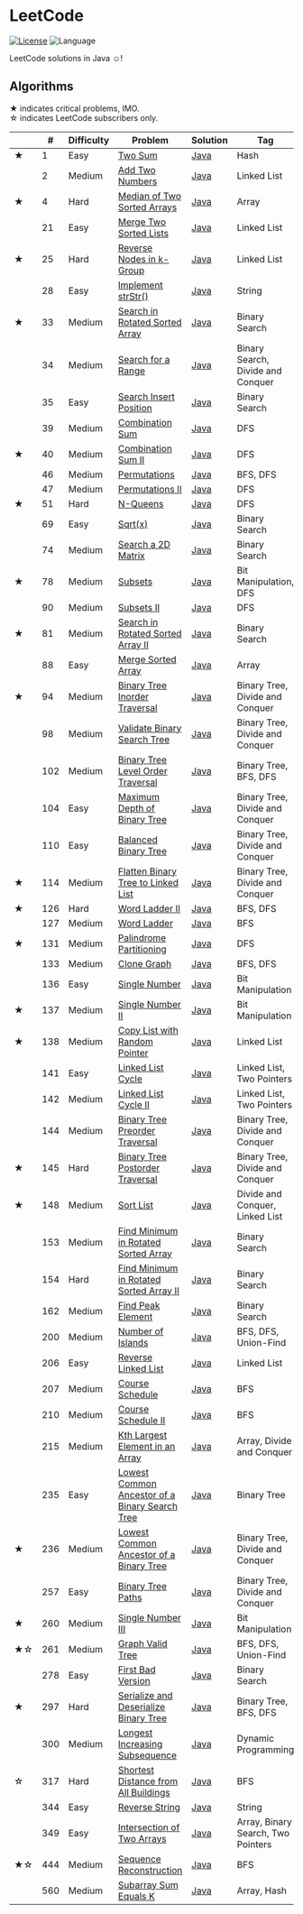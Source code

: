 # LeetCode

[![License](https://img.shields.io/badge/license-GPL%203.0-brightgreen.svg)](./LICENSE)
![Language](https://img.shields.io/badge/language-Java-blue.svg)

LeetCode solutions in Java ☺!

## Algorithms

★ indicates critical problems, IMO.  
☆ indicates LeetCode subscribers only.

| |#|Difficulty|Problem|Solution|Tag| 
|-|-|----------|-------|--------|---|
|★|1|Easy|[Two Sum](https://leetcode.com/problems/two-sum/)|[Java](./algorithms/TwoSum.java)|Hash|
||2|Medium|[Add Two Numbers](https://leetcode.com/problems/add-two-numbers/)|[Java](./algorithms/AddTwoNumbers.java)|Linked List|
|★|4|Hard|[Median of Two Sorted Arrays](https://leetcode.com/problems/median-of-two-sorted-arrays/)|[Java](./algorithms/MedianOfTwoSortedArrays.java)|Array|
||21|Easy|[Merge Two Sorted Lists](https://leetcode.com/problems/merge-two-sorted-lists/)|[Java](./algorithms/MergeTwoSortedLists.java)|Linked List|
|★|25|Hard|[Reverse Nodes in k-Group](https://leetcode.com/problems/reverse-nodes-in-k-group/)|[Java](./algorithms/ReverseNodesInKGroup.java)|Linked List|
||28|Easy|[Implement strStr()](https://leetcode.com/problems/implement-strstr/)|[Java](./algorithms/ImplementStrStr.java)|String|
|★|33|Medium|[Search in Rotated Sorted Array](https://leetcode.com/problems/search-in-rotated-sorted-array/)|[Java](./algorithms/SearchInRotatedSortedArray.java)|Binary Search|
||34|Medium|[Search for a Range](https://leetcode.com/problems/search-for-a-range/)|[Java](./algorithms/SearchForARange.java)|Binary Search, Divide and Conquer|
||35|Easy|[Search Insert Position](https://leetcode.com/problems/search-insert-position/)|[Java](./algorithms/SearchInsertPosition.java)|Binary Search|
||39|Medium|[Combination Sum](https://leetcode.com/problems/combination-sum/)|[Java](./algorithms/CombinationSum.java)|DFS|
|★|40|Medium|[Combination Sum II](https://leetcode.com/problems/combination-sum-ii/)|[Java](./algorithms/CombinationSumII.java)|DFS|
||46|Medium|[Permutations](https://leetcode.com/problems/permutations/)|[Java](./algorithms/Permutations.java)|BFS, DFS|
||47|Medium|[Permutations II](https://leetcode.com/problems/permutations-ii/)|[Java](./algorithms/PermutationsII.java)|DFS|
|★|51|Hard|[N-Queens](https://leetcode.com/problems/n-queens/)|[Java](./algorithms/NQueens.java)|DFS|
||69|Easy|[Sqrt(x)](https://leetcode.com/problems/sqrtx/)|[Java](./algorithms/SqrtX.java)|Binary Search|
||74|Medium|[Search a 2D Matrix](https://leetcode.com/problems/search-a-2d-matrix/)|[Java](./algorithms/SearchA2DMatrix.java)|Binary Search|
|★|78|Medium|[Subsets](https://leetcode.com/problems/subsets/)|[Java](./algorithms/Subsets.java)|Bit Manipulation, DFS|
||90|Medium|[Subsets II](https://leetcode.com/problems/subsets-ii/)|[Java](./algorithms/SubsetsII.java)|DFS|
|★|81|Medium|[Search in Rotated Sorted Array II](https://leetcode.com/problems/search-in-rotated-sorted-array-ii/)|[Java](./algorithms/SearchInRotatedSortedArrayII.java)|Binary Search|
||88|Easy|[Merge Sorted Array](https://leetcode.com/problems/merge-sorted-array/)|[Java](./algorithms/MergeSortedArray.java)|Array|
|★|94|Medium|[Binary Tree Inorder Traversal](https://leetcode.com/problems/binary-tree-inorder-traversal/)|[Java](./algorithms/BinaryTreeInorderTraversal.java)|Binary Tree, Divide and Conquer|
||98|Medium|[Validate Binary Search Tree](https://leetcode.com/problems/validate-binary-search-tree/)|[Java](./algorithms/ValidateBinarySearchTree.java)|Binary Tree, Divide and Conquer|
||102|Medium|[Binary Tree Level Order Traversal](https://leetcode.com/problems/binary-tree-level-order-traversal/)|[Java](./algorithms/BinaryTreeLevelOrderTraversal.java)|Binary Tree, BFS, DFS|
||104|Easy|[Maximum Depth of Binary Tree](https://leetcode.com/problems/maximum-depth-of-binary-tree/)|[Java](./algorithms/MaximumDepthOfBinaryTree.java)|Binary Tree, Divide and Conquer|
||110|Easy|[Balanced Binary Tree](https://leetcode.com/problems/balanced-binary-tree/)|[Java](./algorithms/BalancedBinaryTree.java)|Binary Tree, Divide and Conquer|
|★|114|Medium|[Flatten Binary Tree to Linked List](https://leetcode.com/problems/flatten-binary-tree-to-linked-list/)|[Java](./algorithms/FlattenBinaryTreeToLinkedList.java)|Binary Tree, Divide and Conquer|
|★|126|Hard|[Word Ladder II](https://leetcode.com/problems/word-ladder-ii/)|[Java](./algorithms/WordLadderII.java)|BFS, DFS|
||127|Medium|[Word Ladder](https://leetcode.com/problems/word-ladder/)|[Java](./algorithms/WordLadder.java)|BFS|
|★|131|Medium|[Palindrome Partitioning](https://leetcode.com/problems/palindrome-partitioning/)|[Java](./algorithms/PalindromePartitioning.java)|DFS|
||133|Medium|[Clone Graph](https://leetcode.com/problems/clone-graph/)|[Java](./algorithms/CloneGraph.java)|BFS, DFS|
||136|Easy|[Single Number](https://leetcode.com/problems/single-number/)|[Java](./algorithms/SingleNumber.java)|Bit Manipulation|
|★|137|Medium|[Single Number II](https://leetcode.com/problems/single-number-ii/)|[Java](./algorithms/SingleNumberII.java)|Bit Manipulation|
|★|138|Medium|[Copy List with Random Pointer](https://leetcode.com/problems/copy-list-with-random-pointer/)|[Java](./algorithms/CopyListWithRandomPointer.java)|Linked List|
||141|Easy|[Linked List Cycle](https://leetcode.com/problems/linked-list-cycle/)|[Java](./algorithms/LinkedListCycle.java)|Linked List, Two Pointers|
||142|Medium|[Linked List Cycle II](https://leetcode.com/problems/linked-list-cycle-ii/)|[Java](./algorithms/LinkedListCycleII.java)|Linked List, Two Pointers|
||144|Medium|[Binary Tree Preorder Traversal](https://leetcode.com/problems/binary-tree-preorder-traversal/)|[Java](./algorithms/BinaryTreePreorderTraversal.java)|Binary Tree, Divide and Conquer|
|★|145|Hard|[Binary Tree Postorder Traversal](https://leetcode.com/problems/binary-tree-postorder-traversal/)|[Java](./algorithms/BinaryTreePostorderTraversal.java)|Binary Tree, Divide and Conquer|
|★|148|Medium|[Sort List](https://leetcode.com/problems/sort-list/)|[Java](./algorithms/SortList.java)|Divide and Conquer, Linked List|
||153|Medium|[Find Minimum in Rotated Sorted Array](https://leetcode.com/problems/find-minimum-in-rotated-sorted-array/)|[Java](./algorithms/FindMinimumInRotatedSortedArray.java)|Binary Search|
||154|Hard|[Find Minimum in Rotated Sorted Array II](https://leetcode.com/problems/find-minimum-in-rotated-sorted-array-ii/)|[Java](./algorithms/FindMinimumInRotatedSortedArrayII.java)|Binary Search|
||162|Medium|[Find Peak Element](https://leetcode.com/problems/find-peak-element/)|[Java](./algorithms/FindPeakElement.java)|Binary Search|
||200|Medium|[Number of Islands](https://leetcode.com/problems/number-of-islands/)|[Java](./algorithms/NumberOfIslands.java)|BFS, DFS, Union-Find|
||206|Easy|[Reverse Linked List](https://leetcode.com/problems/reverse-linked-list/)|[Java](./algorithms/ReverseLinkedList.java)|Linked List|
||207|Medium|[Course Schedule](https://leetcode.com/problems/course-schedule/)|[Java](./algorithms/CourseSchedule.java)|BFS|
||210|Medium|[Course Schedule II](https://leetcode.com/problems/course-schedule-ii/)|[Java](./algorithms/CourseScheduleII.java)|BFS|
||215|Medium|[Kth Largest Element in an Array](https://leetcode.com/problems/kth-largest-element-in-an-array/)|[Java](./algorithms/KthLargestElementInAnArray.java)|Array, Divide and Conquer|
||235|Easy|[Lowest Common Ancestor of a Binary Search Tree](https://leetcode.com/problems/lowest-common-ancestor-of-a-binary-search-tree/)|[Java](./algorithms/LowestCommonAncestorOfABinarySearchTree.java)|Binary Tree|
|★|236|Medium|[Lowest Common Ancestor of a Binary Tree](https://leetcode.com/problems/lowest-common-ancestor-of-a-binary-tree/)|[Java](./algorithms/LowestCommonAncestorOfABinaryTree.java)|Binary Tree, Divide and Conquer|
||257|Easy|[Binary Tree Paths](https://leetcode.com/problems/binary-tree-paths/)|[Java](./algorithms/BinaryTreePaths.java)|Binary Tree, Divide and Conquer|
|★|260|Medium|[Single Number III](https://leetcode.com/problems/single-number-iii/)|[Java](./algorithms/SingleNumberIII.java)|Bit Manipulation|
|★☆|261|Medium|[Graph Valid Tree](https://leetcode.com/problems/graph-valid-tree/)|[Java](./algorithms/GraphValidTree.java)|BFS, DFS, Union-Find|
||278|Easy|[First Bad Version](https://leetcode.com/problems/first-bad-version/)|[Java](./algorithms/FirstBadVersion.java)|Binary Search|
|★|297|Hard|[Serialize and Deserialize Binary Tree](https://leetcode.com/problems/serialize-and-deserialize-binary-tree/)|[Java](./algorithms/SerializeAndDeserializeBinaryTree.java)|Binary Tree, BFS, DFS|
||300|Medium|[Longest Increasing Subsequence](https://leetcode.com/problems/longest-increasing-subsequence/)|[Java](./algorithms/LongestIncreasingSubsequence.java)|Dynamic Programming|
|☆|317|Hard|[Shortest Distance from All Buildings](https://leetcode.com/problems/shortest-distance-from-all-buildings/)|[Java](./algorithms/ShortestDistanceFromAllBuildings.java)|BFS|
||344|Easy|[Reverse String](https://leetcode.com/problems/reverse-string/)|[Java](./algorithms/ReverseString.java)|String|
||349|Easy|[Intersection of Two Arrays](https://leetcode.com/problems/intersection-of-two-arrays/)|[Java](./algorithms/IntersectionOfTwoArrays.java)|Array, Binary Search, Two Pointers|
|★☆|444|Medium|[Sequence Reconstruction](https://leetcode.com/problems/sequence-reconstruction/)|[Java](./algorithms/SequenceReconstruction.java)|BFS|
||560|Medium|[Subarray Sum Equals K](https://leetcode.com/problems/subarray-sum-equals-k/)|[Java](./algorithms/SubarraySumEqualsK.java)|Array, Hash|
